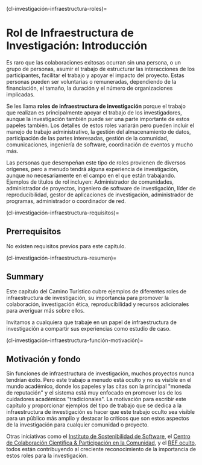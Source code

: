 (cl-investigación-infraestructura-roles)=
# Rol de Infraestructura de Investigación: Introducción

Es raro que las colaboraciones exitosas ocurran sin una persona, o un grupo de personas, asumir el trabajo de estructurar las interacciones de los participantes, facilitar el trabajo y apoyar el impacto del proyecto. Estas personas pueden ser voluntarias o remuneradas, dependiendo de la financiación, el tamaño, la duración y el número de organizaciones implicadas.

Se les llama **roles de infraestructura de investigación** porque el trabajo que realizan es principalmente apoyar el trabajo de los investigadores, aunque la investigación también puede ser una parte importante de estos papeles también. Los detalles de estos roles variarán pero pueden incluir el manejo de trabajo administrativo, la gestión del almacenamiento de datos, participación de las partes interesadas, gestión de la comunidad, comunicaciones, ingeniería de software, coordinación de eventos y mucho más.

Las personas que desempeñan este tipo de roles provienen de diversos orígenes, pero a menudo tendrá alguna experiencia de investigación, aunque no necesariamente en el campo en el que están trabajando. Ejemplos de títulos de rol incluyen: Administrador de comunidades, administrador de proyectos, ingeniero de software de investigación, líder de reproducibilidad, gestor de aplicaciones de investigación, administrador de programas, administrador o coordinador de red.

(cl-investigación-infraestructura-requisitos)=
## Prerrequisitos

No existen requisitos previos para este capítulo.


(cl-investigación-infraestructura-resumen)=
## Summary

Este capítulo del Camino Turístico cubre ejemplos de diferentes roles de infraestructura de investigación, su importancia para promover la colaboración, investigación ética, reproducibilidad y recursos adicionales para averiguar más sobre ellos.

Invitamos a cualquiera que trabaje en un papel de infraestructura de investigación a compartir sus experiencias como estudio de caso.


(cl-investigación-infraestructura-función-motivación)=
## Motivación y fondo

Sin funciones de infraestructura de investigación, muchos proyectos nunca tendrían éxito. Pero este trabajo a menudo está oculto y no es visible en el mundo académico, donde los papeles y las citas son la principal "moneda de reputación" y el sistema está muy enfocado en promover los de los cuidadores académicos "tradicionales". La motivación para escribir este capítulo y proporcionar ejemplos del tipo de trabajo que se dedica a la infraestructura de investigación es hacer que este trabajo oculto sea visible para un público más amplio y destacar lo críticos que son estos aspectos de la investigación para cualquier comunidad o proyecto.

Otras iniciativas como el [Instituto de Sostenibilidad de Software](https://www.software.ac.uk/), el [Centro de Colaboración Científica & Participación en la Comunidad](https://www.cscce.org/), y el [REF oculto](https://hidden-ref.org/), todos están contribuyendo al creciente reconocimiento de la importancia de estos roles para la investigación. 
